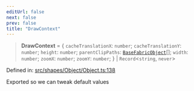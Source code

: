```yaml
---
editUrl: false
next: false
prev: false
title: "DrawContext"
---
```


> **DrawContext** = \{ `cacheTranslationX`: `number`; `cacheTranslationY`: `number`; `height`: `number`; `parentClipPaths`: [`BaseFabricObject`](/api/classes/basefabricobject/)[]; `width`: `number`; `zoomX`: `number`; `zoomY`: `number`; \} \| `Record`\<`string`, `never`\>

Defined in: [src/shapes/Object/Object.ts:138](https://github.com/fabricjs/fabric.js/blob/9a792f4b7b8031f02ec7ea4ce8c99f810e45cfec/src/shapes/Object/Object.ts#L138)

Exported so we can tweak default values
